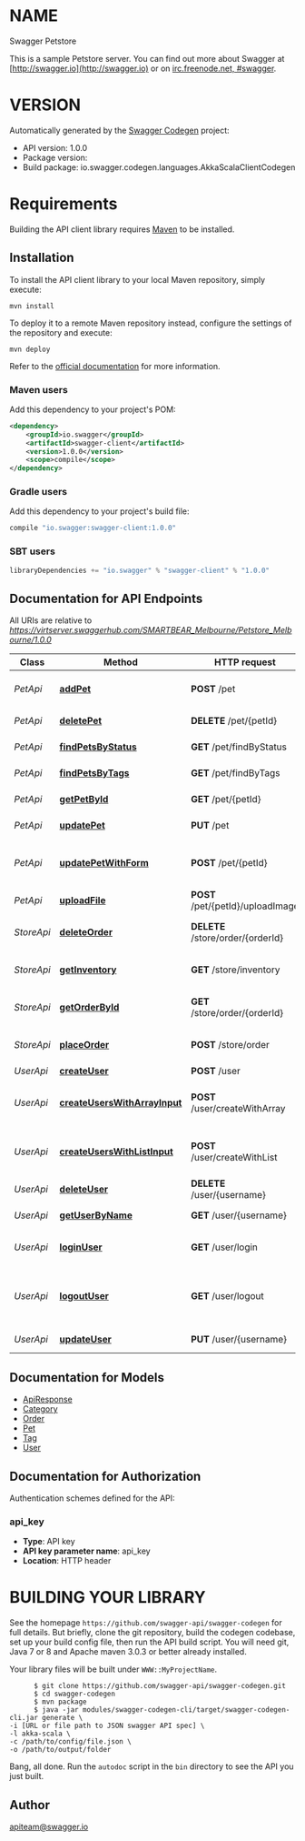 # NAME

Swagger Petstore

This is a sample Petstore server.  You can find  out more about Swagger at  [http://swagger.io](http://swagger.io) or on  [irc.freenode.net, #swagger](http://swagger.io/irc/). 

# VERSION

Automatically generated by the [Swagger Codegen](https://github.com/swagger-api/swagger-codegen) project:

- API version: 1.0.0
- Package version: 
- Build package: io.swagger.codegen.languages.AkkaScalaClientCodegen

# Requirements

Building the API client library requires [Maven](https://maven.apache.org/) to be installed.

## Installation

To install the API client library to your local Maven repository, simply execute:

```shell
mvn install
```

To deploy it to a remote Maven repository instead, configure the settings of the repository and execute:

```shell
mvn deploy
```

Refer to the [official documentation](https://maven.apache.org/plugins/maven-deploy-plugin/usage.html) for more information.

### Maven users

Add this dependency to your project's POM:

```xml
<dependency>
    <groupId>io.swagger</groupId>
    <artifactId>swagger-client</artifactId>
    <version>1.0.0</version>
    <scope>compile</scope>
</dependency>
```

### Gradle users

Add this dependency to your project's build file:

```groovy
compile "io.swagger:swagger-client:1.0.0"
```

### SBT users

```scala
libraryDependencies += "io.swagger" % "swagger-client" % "1.0.0"
```

## Documentation for API Endpoints

All URIs are relative to *https://virtserver.swaggerhub.com/SMARTBEAR_Melbourne/Petstore_Melbourne/1.0.0*

Class | Method | HTTP request | Description
------------ | ------------- | ------------- | -------------
*PetApi* | [**addPet**](PetApi.md#addPet) | **POST** /pet | Add a new pet to the store
*PetApi* | [**deletePet**](PetApi.md#deletePet) | **DELETE** /pet/{petId} | Deletes a pet
*PetApi* | [**findPetsByStatus**](PetApi.md#findPetsByStatus) | **GET** /pet/findByStatus | Finds Pets by status
*PetApi* | [**findPetsByTags**](PetApi.md#findPetsByTags) | **GET** /pet/findByTags | Finds Pets by tags
*PetApi* | [**getPetById**](PetApi.md#getPetById) | **GET** /pet/{petId} | Find pet by ID
*PetApi* | [**updatePet**](PetApi.md#updatePet) | **PUT** /pet | Update an existing pet
*PetApi* | [**updatePetWithForm**](PetApi.md#updatePetWithForm) | **POST** /pet/{petId} | Updates a pet in the store with form data
*PetApi* | [**uploadFile**](PetApi.md#uploadFile) | **POST** /pet/{petId}/uploadImage | uploads an image
*StoreApi* | [**deleteOrder**](StoreApi.md#deleteOrder) | **DELETE** /store/order/{orderId} | Delete purchase order by ID
*StoreApi* | [**getInventory**](StoreApi.md#getInventory) | **GET** /store/inventory | Returns pet inventories by status
*StoreApi* | [**getOrderById**](StoreApi.md#getOrderById) | **GET** /store/order/{orderId} | Find purchase order by ID
*StoreApi* | [**placeOrder**](StoreApi.md#placeOrder) | **POST** /store/order | Place an order for a pet
*UserApi* | [**createUser**](UserApi.md#createUser) | **POST** /user | Create user
*UserApi* | [**createUsersWithArrayInput**](UserApi.md#createUsersWithArrayInput) | **POST** /user/createWithArray | Creates list of users with given input array
*UserApi* | [**createUsersWithListInput**](UserApi.md#createUsersWithListInput) | **POST** /user/createWithList | Creates list of users with given input array
*UserApi* | [**deleteUser**](UserApi.md#deleteUser) | **DELETE** /user/{username} | Delete user
*UserApi* | [**getUserByName**](UserApi.md#getUserByName) | **GET** /user/{username} | Get user by user name
*UserApi* | [**loginUser**](UserApi.md#loginUser) | **GET** /user/login | Logs user into the system
*UserApi* | [**logoutUser**](UserApi.md#logoutUser) | **GET** /user/logout | Logs out current logged in user session
*UserApi* | [**updateUser**](UserApi.md#updateUser) | **PUT** /user/{username} | Updated user


## Documentation for Models

 - [ApiResponse](ApiResponse.md)
 - [Category](Category.md)
 - [Order](Order.md)
 - [Pet](Pet.md)
 - [Tag](Tag.md)
 - [User](User.md)


## Documentation for Authorization

Authentication schemes defined for the API:
### api_key

- **Type**: API key
- **API key parameter name**: api_key
- **Location**: HTTP header



# BUILDING YOUR LIBRARY

See the homepage `https://github.com/swagger-api/swagger-codegen` for full details.
But briefly, clone the git repository, build the codegen codebase, set up your build
config file, then run the API build script. You will need git, Java 7 or 8 and Apache
maven 3.0.3 or better already installed.

Your library files will be built under `WWW::MyProjectName`.

          $ git clone https://github.com/swagger-api/swagger-codegen.git
          $ cd swagger-codegen
          $ mvn package
          $ java -jar modules/swagger-codegen-cli/target/swagger-codegen-cli.jar generate \
    -i [URL or file path to JSON swagger API spec] \
    -l akka-scala \
    -c /path/to/config/file.json \
    -o /path/to/output/folder

Bang, all done. Run the `autodoc` script in the `bin` directory to see the API
you just built.

## Author

apiteam@swagger.io

